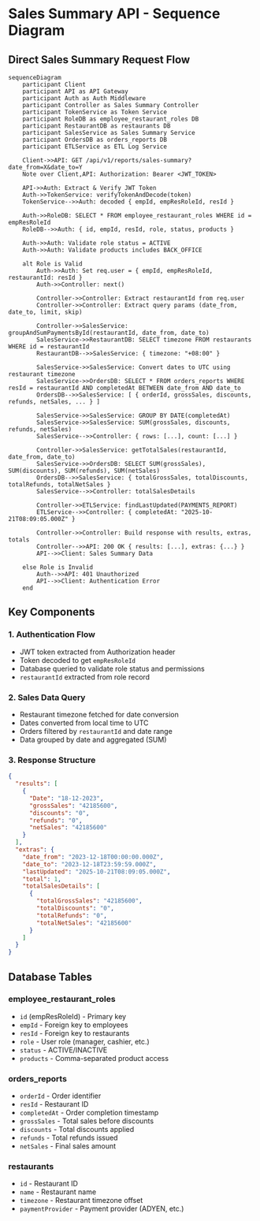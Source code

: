 # Sales Summary API - Sequence Diagram

## Direct Sales Summary Request Flow

```mermaid
sequenceDiagram
    participant Client
    participant API as API Gateway
    participant Auth as Auth Middleware
    participant Controller as Sales Summary Controller
    participant TokenService as Token Service
    participant RoleDB as employee_restaurant_roles DB
    participant RestaurantDB as restaurants DB
    participant SalesService as Sales Summary Service
    participant OrdersDB as orders_reports DB
    participant ETLService as ETL Log Service

    Client->>API: GET /api/v1/reports/sales-summary?date_from=X&date_to=Y
    Note over Client,API: Authorization: Bearer <JWT_TOKEN>
    
    API->>Auth: Extract & Verify JWT Token
    Auth->>TokenService: verifyTokenAndDecode(token)
    TokenService-->>Auth: decoded { empId, empResRoleId, resId }
    
    Auth->>RoleDB: SELECT * FROM employee_restaurant_roles WHERE id = empResRoleId
    RoleDB-->>Auth: { id, empId, resId, role, status, products }
    
    Auth->>Auth: Validate role status = ACTIVE
    Auth->>Auth: Validate products includes BACK_OFFICE
    
    alt Role is Valid
        Auth->>Auth: Set req.user = { empId, empResRoleId, restaurantId: resId }
        Auth->>Controller: next()
        
        Controller->>Controller: Extract restaurantId from req.user
        Controller->>Controller: Extract query params (date_from, date_to, limit, skip)
        
        Controller->>SalesService: groupAndSumPaymentsById(restaurantId, date_from, date_to)
        SalesService->>RestaurantDB: SELECT timezone FROM restaurants WHERE id = restaurantId
        RestaurantDB-->>SalesService: { timezone: "+08:00" }
        
        SalesService->>SalesService: Convert dates to UTC using restaurant timezone
        SalesService->>OrdersDB: SELECT * FROM orders_reports WHERE resId = restaurantId AND completedAt BETWEEN date_from AND date_to
        OrdersDB-->>SalesService: [ { orderId, grossSales, discounts, refunds, netSales, ... } ]
        
        SalesService->>SalesService: GROUP BY DATE(completedAt)
        SalesService->>SalesService: SUM(grossSales, discounts, refunds, netSales)
        SalesService-->>Controller: { rows: [...], count: [...] }
        
        Controller->>SalesService: getTotalSales(restaurantId, date_from, date_to)
        SalesService->>OrdersDB: SELECT SUM(grossSales), SUM(discounts), SUM(refunds), SUM(netSales)
        OrdersDB-->>SalesService: { totalGrossSales, totalDiscounts, totalRefunds, totalNetSales }
        SalesService-->>Controller: totalSalesDetails
        
        Controller->>ETLService: findLastUpdated(PAYMENTS_REPORT)
        ETLService-->>Controller: { completedAt: "2025-10-21T08:09:05.000Z" }
        
        Controller->>Controller: Build response with results, extras, totals
        Controller-->>API: 200 OK { results: [...], extras: {...} }
        API-->>Client: Sales Summary Data
        
    else Role is Invalid
        Auth-->>API: 401 Unauthorized
        API-->>Client: Authentication Error
    end
```

## Key Components

### 1. Authentication Flow
- JWT token extracted from Authorization header
- Token decoded to get `empResRoleId`
- Database queried to validate role status and permissions
- `restaurantId` extracted from role record

### 2. Sales Data Query
- Restaurant timezone fetched for date conversion
- Dates converted from local time to UTC
- Orders filtered by `restaurantId` and date range
- Data grouped by date and aggregated (SUM)

### 3. Response Structure
```json
{
  "results": [
    {
      "Date": "18-12-2023",
      "grossSales": "42185600",
      "discounts": "0",
      "refunds": "0",
      "netSales": "42185600"
    }
  ],
  "extras": {
    "date_from": "2023-12-18T00:00:00.000Z",
    "date_to": "2023-12-18T23:59:59.000Z",
    "lastUpdated": "2025-10-21T08:09:05.000Z",
    "total": 1,
    "totalSalesDetails": [
      {
        "totalGrossSales": "42185600",
        "totalDiscounts": "0",
        "totalRefunds": "0",
        "totalNetSales": "42185600"
      }
    ]
  }
}
```

## Database Tables

### employee_restaurant_roles
- `id` (empResRoleId) - Primary key
- `empId` - Foreign key to employees
- `resId` - Foreign key to restaurants
- `role` - User role (manager, cashier, etc.)
- `status` - ACTIVE/INACTIVE
- `products` - Comma-separated product access

### orders_reports
- `orderId` - Order identifier
- `resId` - Restaurant ID
- `completedAt` - Order completion timestamp
- `grossSales` - Total sales before discounts
- `discounts` - Total discounts applied
- `refunds` - Total refunds issued
- `netSales` - Final sales amount

### restaurants
- `id` - Restaurant ID
- `name` - Restaurant name
- `timezone` - Restaurant timezone offset
- `paymentProvider` - Payment provider (ADYEN, etc.)
